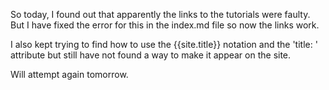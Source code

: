 So today, I found out that apparently the links to the tutorials were faulty. But I have fixed the error for this in the index.md file so now the links work.

I also kept trying to find how to use the {{site.title}} notation and the 'title: ' attribute but still have not found a way to make it appear on the site.

Will attempt again tomorrow.
